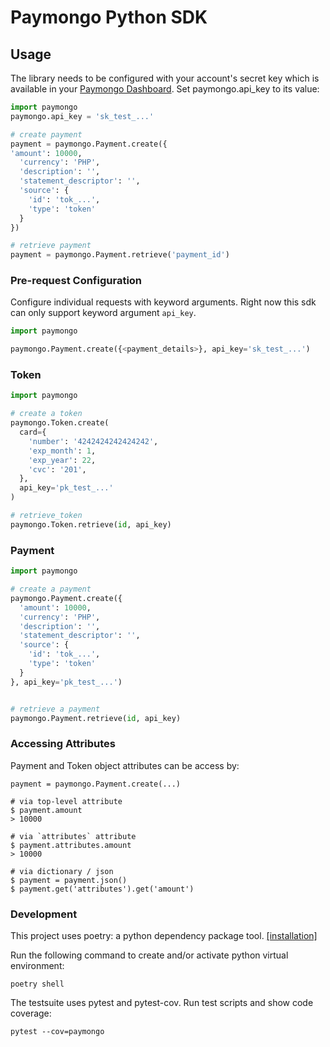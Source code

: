 # Paymongo Python SDK

## Usage
The library needs to be configured with your account's secret key which is available in your [Paymongo Dashboard](https://dashboard.paymongo.com/developers). Set paymongo.api_key to its value:
```python
import paymongo
paymongo.api_key = 'sk_test_...'

# create payment
payment = paymongo.Payment.create({
'amount': 10000,
  'currency': 'PHP',
  'description': '',
  'statement_descriptor': '',
  'source': {
    'id': 'tok_...',
    'type': 'token'
  }
})

# retrieve payment
payment = paymongo.Payment.retrieve('payment_id')
```
### Pre-request Configuration
Configure individual requests with keyword arguments. Right now this sdk can only support keyword argument `api_key`. 

```python
import paymongo

paymongo.Payment.create({<payment_details>}, api_key='sk_test_...')
```

### Token
```python
import paymongo

# create a token
paymongo.Token.create(
  card={
    'number': '4242424242424242',
    'exp_month': 1,
    'exp_year': 22,
    'cvc': '201',
  },
  api_key='pk_test_...'
)

# retrieve_token
paymongo.Token.retrieve(id, api_key)

```


### Payment
```python
import paymongo

# create a payment
paymongo.Payment.create({
  'amount': 10000,
  'currency': 'PHP',
  'description': '',
  'statement_descriptor': '',
  'source': {
    'id': 'tok_...',
    'type': 'token'
  }
}, api_key='pk_test_...')


# retrieve a payment
paymongo.Payment.retrieve(id, api_key)

```

### Accessing Attributes
Payment and Token object attributes can be access by:
```
payment = paymongo.Payment.create(...)

# via top-level attribute
$ payment.amount
> 10000

# via `attributes` attribute
$ payment.attributes.amount
> 10000

# via dictionary / json
$ payment = payment.json()
$ payment.get('attributes').get('amount')
```

### Development
This project uses poetry: a python dependency package tool. [[installation]](https://github.com/sdispater/poetry#installation)

Run the following command to create and/or activate python virtual environment:
```
poetry shell
```

The testsuite uses pytest and pytest-cov. Run test scripts and show code coverage:
```
pytest --cov=paymongo
```
